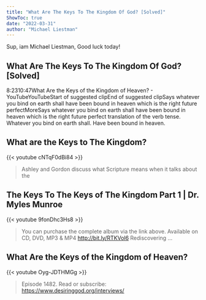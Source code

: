 ```yaml
---
title: "What Are The Keys To The Kingdom Of God? [Solved]"
ShowToc: true 
date: "2022-03-31"
author: "Michael Liestman" 
---
```


Sup, iam Michael Liestman, Good luck today!
## What Are The Keys To The Kingdom Of God? [Solved]
8:2310:47What Are the Keys of the Kingdom of Heaven? - YouTubeYouTubeStart of suggested clipEnd of suggested clipSays whatever you bind on earth shall have been bound in heaven which is the right future perfectMoreSays whatever you bind on earth shall have been bound in heaven which is the right future perfect translation of the verb tense. Whatever you bind on earth shall. Have been bound in heaven.

## What are the Keys to The Kingdom?
{{< youtube cNTqF0dBi84 >}}
>Ashley and Gordon discuss what Scripture means when it talks about the 

## The Keys To The Keys of The Kingdom Part 1 | Dr. Myles Munroe
{{< youtube 9fonDhc3Hs8 >}}
>You can purchase the complete album via the link above. Available on CD, DVD, MP3 & MP4 http://bit.ly/RTKVol6 Rediscovering ...

## What Are the Keys of the Kingdom of Heaven?
{{< youtube Oyg-JDTHMGg >}}
>Episode 1482. Read or subscribe: https://www.desiringgod.org/interviews/

